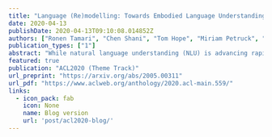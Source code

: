 ```yaml
---
title: "Language (Re)modelling: Towards Embodied Language Understanding"
date: 2020-04-13
publishDate: 2020-04-13T09:10:08.014852Z
authors: ["Ronen Tamari", "Chen Shani", "Tom Hope", "Miriam Petruck", "Omri Abend", "Dafna Shahaf"]
publication_types: ["1"]
abstract: "While natural language understanding (NLU) is advancing rapidly, today's technology differs from human-like language understanding in fundamental ways, notably in its inferior efficiency, interpretability, and generalization. This work proposes an approach to representation and learning based on the tenets of embodied cognitive linguistics (ECL). According to ECL, natural language is inherently executable (like programming languages), driven by mental simulation and metaphoric mappings over hierarchical compositions of structures and schemata learned through embodied interaction. This position paper argues that the use of grounding by metaphoric inference and simulation will greatly benefit NLU systems,  and proposes a system architecture along with a roadmap towards realizing this vision."
featured: true
publication: "ACL2020 (Theme Track)"
url_preprint: "https://arxiv.org/abs/2005.00311"
url_pdf: "https://www.aclweb.org/anthology/2020.acl-main.559/"
links:
  - icon_pack: fab
    icon: None
    name: Blog version
    url: 'post/acl2020-blog/'
---
```

